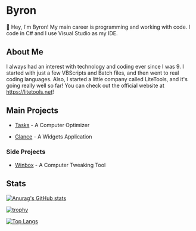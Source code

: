 # Byron

👋 Hey, I'm Byron! My main career is programming and working with code. I code in C# and I use Visual Studio as my IDE.

## About Me
I always had an interest with technology and coding ever since I was 9. I started with just a few VBScripts and Batch files, and then went to real coding languages. Also, I started a little company called LiteTools, and it's going really well so far! You can check out the official website at https://litetools.net!


## Main Projects
- [Tasks](github.com/LiteTools/Tasks) - A Computer Optimizer

- [Glance](github.com/LiteTools/Glance) - A Widgets Application


### Side Projects
- [Winbox](github.com/LiteTools/Winbox) - A Computer Tweaking Tool



## Stats

[![Anurag's GitHub stats](https://github-readme-stats-one-bice.vercel.app/api?username=byronbytes&show_icons=true&include_all_commits=true&count_private=true&role=OWNER,ORGANIZATION_MEMBER,COLLABORATOR&theme=tokyonight)](https://github.com/anuraghazra/github-readme-stats)


[![trophy](https://github-profile-trophy.vercel.app/?username=byronbytes)](https://github.com/ryo-ma/github-profile-trophy)

[![Top Langs](https://github-readme-stats.vercel.app/api/top-langs/?username=byronbytes&layout=compact&theme=tokyonight&langs_count=6)](https://github.com/byronbytes)

